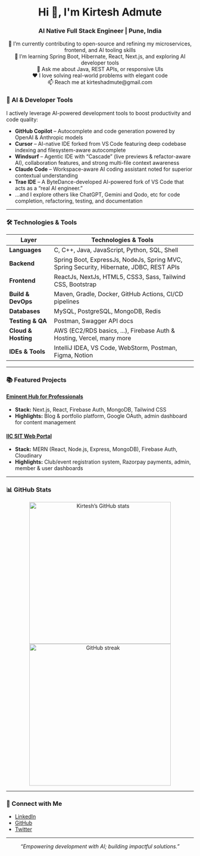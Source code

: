 <h1 align="center">Hi 👋, I'm Kirtesh Admute</h1>
<h3 align="center">AI Native Full Stack Engineer | Pune, India</h3>

<p align="center">
  🔭 I’m currently contributing to open-source and refining my microservices, frontend, and AI tooling skills<br>
  🌱 I’m learning Spring Boot, Hibernate, React, Next.js, and exploring AI developer tools<br>
  💬 Ask me about Java, REST APIs, or responsive UIs<br>
  ❤️ I love solving real-world problems with elegant code<br>
  📫 Reach me at kirteshadmute@gmail.com
</p>


### 🤖 AI & Developer Tools

I actively leverage AI-powered development tools to boost productivity and code quality:

- **GitHub Copilot** – Autocomplete and code generation powered by OpenAI & Anthropic models
- **Cursor** – AI-native IDE forked from VS Code featuring deep codebase indexing and filesystem-aware autocomplete
- **Windsurf** – Agentic IDE with “Cascade” (live previews & refactor-aware AI), collaboration features, and strong multi-file context awareness 
- **Claude Code** – Workspace-aware AI coding assistant noted for superior contextual understanding
- **Trae IDE** – A ByteDance-developed AI-powered fork of VS Code that acts as a “real AI engineer.”
- …and I explore others like ChatGPT, Gemini and Qodo, etc for code completion, refactoring, testing, and documentation
---

### 🛠️ Technologies & Tools

| Layer            | Technologies & Tools                                                                 |
|------------------|---------------------------------------------------------------------------------------|
| **Languages**     | C, C++, Java, JavaScript, Python, SQL, Shell                                                  |
| **Backend**       | Spring Boot, ExpressJs, NodeJs, Spring MVC, Spring Security, Hibernate, JDBC, REST APIs                |
| **Frontend**      | ReactJs, NextJs, HTML5, CSS3, Sass, Tailwind CSS, Bootstrap                          |
| **Build & DevOps**| Maven, Gradle, Docker, GitHub Actions, CI/CD pipelines                              |
| **Databases**     | MySQL, PostgreSQL, MongoDB, Redis                                                   |
| **Testing & QA**  | Postman, Swagger API docs                                           |
| **Cloud & Hosting**| AWS (EC2/RDS basics, ...), Firebase Auth & Hosting, Vercel, many more                             |
| **IDEs & Tools**  | IntelliJ IDEA, VS Code, WebStorm, Postman, Figma, Notion                                          |

---

### 📚 Featured Projects

#### [Eminent Hub for Professionals](https://eminenthub.vercel.app)
- **Stack:** Next.js, React, Firebase Auth, MongoDB, Tailwind CSS  
- **Highlights:** Blog & portfolio platform, Google OAuth, admin dashboard for content management

#### [IIC SIT Web Portal](https://iicsit.in)
- **Stack:** MERN (React, Node.js, Express, MongoDB), Firebase Auth, Cloudinary  
- **Highlights:** Club/event registration system, Razorpay payments, admin, member & user dashboards

---

### 📊 GitHub Stats

<p align="center">
  <img src="https://github-readme-stats.vercel.app/api?username=ikirtesh&show_icons=true&theme=default&count_private=true" alt="Kirtesh’s GitHub stats" width="380"/>
  <img src="https://github-readme-streak-stats.herokuapp.com/?user=ikirtesh&theme=default" alt="GitHub streak" width="380"/>
</p>

---

### 🔗 Connect with Me

- [LinkedIn](https://linkedin.com/in/ikirtesh)  
- [GitHub](https://github.com/ikirtesh)  
- [Twitter](https://twitter.com/Akirtesh)

---

<p align="center"><em>“Empowering development with AI; building impactful solutions.”</em></p>
